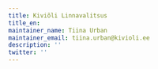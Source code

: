 ```yaml
---
title: Kiviõli Linnavalitsus
title_en:
maintainer_name: Tiina Urban
maintainer_email: tiina.urban@kivioli.ee
description: ''
twitter: ''
---
```

